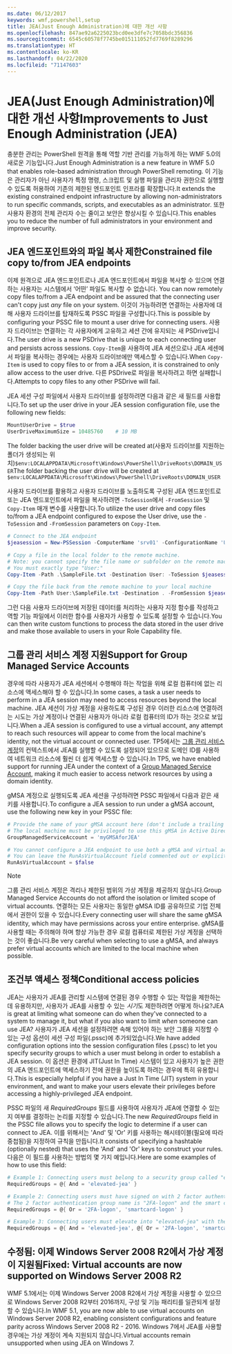 ```yaml
---
ms.date: 06/12/2017
keywords: wmf,powershell,setup
title: JEA(Just Enough Administration)에 대한 개선 사항
ms.openlocfilehash: 847ae92a6225023bcd0ee3dfe7c7058bdc356836
ms.sourcegitcommit: 6545c60578f7745be015111052fd7769f8289296
ms.translationtype: HT
ms.contentlocale: ko-KR
ms.lasthandoff: 04/22/2020
ms.locfileid: "71147603"
---
```

# <a name="improvements-to-just-enough-administration-jea"></a><span data-ttu-id="6e191-103">JEA(Just Enough Administration)에 대한 개선 사항</span><span class="sxs-lookup"><span data-stu-id="6e191-103">Improvements to Just Enough Administration (JEA)</span></span>

<span data-ttu-id="6e191-104">충분한 관리는 PowerShell 원격을 통해 역할 기반 관리를 가능하게 하는 WMF 5.0의 새로운 기능입니다.</span><span class="sxs-lookup"><span data-stu-id="6e191-104">Just Enough Administration is a new feature in WMF 5.0 that enables role-based administration through PowerShell remoting.</span></span> <span data-ttu-id="6e191-105">이 기능은 관리자가 아닌 사용자가 특정 명령, 스크립트 및 실행 파일을 관리자 권한으로 실행할 수 있도록 허용하여 기존의 제한된 엔드포인트 인프라를 확장합니다.</span><span class="sxs-lookup"><span data-stu-id="6e191-105">It extends the existing constrained endpoint infrastructure by allowing non-administrators to run specific commands, scripts, and executables as an administrator.</span></span> <span data-ttu-id="6e191-106">또한 사용자 환경의 전체 관리자 수는 줄이고 보안은 향상시킬 수 있습니다.</span><span class="sxs-lookup"><span data-stu-id="6e191-106">This enables you to reduce the number of full administrators in your environment and improve security.</span></span>

## <a name="constrained-file-copy-tofrom-jea-endpoints"></a><span data-ttu-id="6e191-107">JEA 엔드포인트와의 파일 복사 제한</span><span class="sxs-lookup"><span data-stu-id="6e191-107">Constrained file copy to/from JEA endpoints</span></span>

<span data-ttu-id="6e191-108">이제 원격으로 JEA 엔드포인트로나 JEA 엔드포인트에서 파일을 복사할 수 있으며 연결하는 사용자는 시스템에서 ‘어떤’ 파일도 복사할 수 없습니다. </span><span class="sxs-lookup"><span data-stu-id="6e191-108">You can now remotely copy files to/from a JEA endpoint and be assured that the connecting user can't copy just *any* file on your system.</span></span> <span data-ttu-id="6e191-109">이것이 가능하려면 연결하는 사용자에 대해 사용자 드라이브를 탑재하도록 PSSC 파일을 구성합니다.</span><span class="sxs-lookup"><span data-stu-id="6e191-109">This is possible by configuring your PSSC file to mount a user drive for connecting users.</span></span> <span data-ttu-id="6e191-110">사용자 드라이브는 연결하는 각 사용자에게 고유하고 세션 간에 유지되는 새 PSDrive입니다.</span><span class="sxs-lookup"><span data-stu-id="6e191-110">The user drive is a new PSDrive that is unique to each connecting user and persists across sessions.</span></span> <span data-ttu-id="6e191-111">`Copy-Item`을 사용하여 JEA 세션으로나 JEA 세센에서 파일을 복사하는 경우에는 사용자 드라이브에만 액세스할 수 있습니다.</span><span class="sxs-lookup"><span data-stu-id="6e191-111">When `Copy-Item` is used to copy files to or from a JEA session, it is constrained to only allow access to the user drive.</span></span> <span data-ttu-id="6e191-112">다른 PSDrive로 파일을 복사하려고 하면 실패합니다.</span><span class="sxs-lookup"><span data-stu-id="6e191-112">Attempts to copy files to any other PSDrive will fail.</span></span>

<span data-ttu-id="6e191-113">JEA 세션 구성 파일에서 사용자 드라이브를 설정하려면 다음과 같은 새 필드를 사용합니다.</span><span class="sxs-lookup"><span data-stu-id="6e191-113">To set up the user drive in your JEA session configuration file, use the following new fields:</span></span>

```powershell
MountUserDrive = $true
UserDriveMaximumSize = 10485760    # 10 MB
```

<span data-ttu-id="6e191-114">The folder backing the user drive will be created at(사용자 드라이브를 지원하는 폴더가 생성되는 위치)`$env:LOCALAPPDATA\Microsoft\Windows\PowerShell\DriveRoots\DOMAIN_USER`</span><span class="sxs-lookup"><span data-stu-id="6e191-114">The folder backing the user drive will be created at `$env:LOCALAPPDATA\Microsoft\Windows\PowerShell\DriveRoots\DOMAIN_USER`</span></span>

<span data-ttu-id="6e191-115">사용자 드라이브를 활용하고 사용자 드라이브를 노출하도록 구성된 JEA 엔드포인트로 또는 JEA 엔드포인트에서 파일을 복사하려면 `-ToSession`에서 `-FromSession` 및 `Copy-Item` 매개 변수를 사용합니다.</span><span class="sxs-lookup"><span data-stu-id="6e191-115">To utilize the user drive and copy files to/from a JEA endpoint configured to expose the User drive, use the `-ToSession` and `-FromSession` parameters on `Copy-Item`.</span></span>

```powershell
# Connect to the JEA endpoint
$jeasession = New-PSSession -ComputerName 'srv01' -ConfigurationName 'UserDemo'

# Copy a file in the local folder to the remote machine.
# Note: you cannot specify the file name or subfolder on the remote machine.
# You must exactly type "User:"
Copy-Item -Path .\SampleFile.txt -Destination User: -ToSession $jeasession

# Copy the file back from the remote machine to your local machine
Copy-Item -Path User:\SampleFile.txt -Destination . -FromSession $jeasession
```

<span data-ttu-id="6e191-116">그런 다음 사용자 드라이브에 저장된 데이터를 처리하는 사용자 지정 함수를 작성하고 역할 기능 파일에서 이러한 함수를 사용자가 사용할 수 있도록 설정할 수 있습니다.</span><span class="sxs-lookup"><span data-stu-id="6e191-116">You can then write custom functions to process the data stored in the user drive and make those available to users in your Role Capability file.</span></span>

## <a name="support-for-group-managed-service-accounts"></a><span data-ttu-id="6e191-117">그룹 관리 서비스 계정 지원</span><span class="sxs-lookup"><span data-stu-id="6e191-117">Support for Group Managed Service Accounts</span></span>

<span data-ttu-id="6e191-118">경우에 따라 사용자가 JEA 세션에서 수행해야 하는 작업을 위해 로컬 컴퓨터에 없는 리소스에 액세스해야 할 수 있습니다.</span><span class="sxs-lookup"><span data-stu-id="6e191-118">In some cases, a task a user needs to perform in a JEA session may need to access resources beyond the local machine.</span></span> <span data-ttu-id="6e191-119">JEA 세션이 가상 계정을 사용하도록 구성된 경우 이러한 리소스에 연결하려는 시도는 가상 계정이나 연결된 사용자가 아니라 로컬 컴퓨터의 ID가 하는 것으로 보입니다.</span><span class="sxs-lookup"><span data-stu-id="6e191-119">When a JEA session is configured to use a virtual account, any attempt to reach such resources will appear to come from the local machine's identity, not the virtual account or connected user.</span></span> <span data-ttu-id="6e191-120">TP5에서는 [그룹 관리 서비스 계정](/previous-versions/windows/it-pro/windows-server-2012-R2-and-2012/jj128431\(v=ws.11\))의 컨텍스트에서 JEA를 실행할 수 있도록 설정되어 있으므로 도메인 ID를 사용하여 네트워크 리소스에 훨씬 더 쉽게 액세스할 수 있습니다.</span><span class="sxs-lookup"><span data-stu-id="6e191-120">In TP5, we have enabled support for running JEA under the context of a [Group Managed Service Account](/previous-versions/windows/it-pro/windows-server-2012-R2-and-2012/jj128431\(v=ws.11\)), making it much easier to access network resources by using a domain identity.</span></span>

<span data-ttu-id="6e191-121">gMSA 계정으로 실행되도록 JEA 세션을 구성하려면 PSSC 파일에서 다음과 같은 새 키를 사용합니다.</span><span class="sxs-lookup"><span data-stu-id="6e191-121">To configure a JEA session to run under a gMSA account, use the following new key in your PSSC file:</span></span>

```powershell
# Provide the name of your gMSA account here (don't include a trailing $)
# The local machine must be privileged to use this gMSA in Active Directory
GroupManagedServiceAccount = 'myGMSAforJEA'

# You cannot configure a JEA endpoint to use both a gMSA and virtual account
# You can leave the RunAsVirtualAccount field commented out or explicitly set it to false
RunAsVirtualAccount = $false
```

> [!NOTE]
> <span data-ttu-id="6e191-122">그룹 관리 서비스 계정은 격리나 제한된 범위의 가상 계정을 제공하지 않습니다.</span><span class="sxs-lookup"><span data-stu-id="6e191-122">Group Managed Service Accounts do not afford the isolation or limited scope of virtual accounts.</span></span>
> <span data-ttu-id="6e191-123">연결하는 모든 사용자는 동일한 gMSA ID를 공유하므로 기업 전체에서 권한이 있을 수 있습니다.</span><span class="sxs-lookup"><span data-stu-id="6e191-123">Every connecting user will share the same gMSA identity, which may have permissions across your entire enterprise.</span></span> <span data-ttu-id="6e191-124">gMSA를 사용할 때는 주의해야 하며 항상 가능한 경우 로컬 컴퓨터로 제한된 가상 계정을 선택하는 것이 좋습니다.</span><span class="sxs-lookup"><span data-stu-id="6e191-124">Be very careful when selecting to use a gMSA, and always prefer virtual accounts which are limited to the local machine when possible.</span></span>

## <a name="conditional-access-policies"></a><span data-ttu-id="6e191-125">조건부 액세스 정책</span><span class="sxs-lookup"><span data-stu-id="6e191-125">Conditional access policies</span></span>

<span data-ttu-id="6e191-126">JEA는 사용자가 JEA를 관리할 시스템에 연결된 경우 수행할 수 있는 작업을 제한하는 데 유용하지만, 사용자가 JEA를 사용할 수 있는 *시기*도 제한하려면 어떻게 하나요?</span><span class="sxs-lookup"><span data-stu-id="6e191-126">JEA is great at limiting what someone can do when they've connected to a system to manage it, but what if you also want to limit *when* someone can use JEA?</span></span> <span data-ttu-id="6e191-127">사용자가 JEA 세션을 설정하려면 속해 있어야 하는 보안 그룹을 지정할 수 있는 구성 옵션이 세션 구성 파일(.pssc)에 추가되었습니다.</span><span class="sxs-lookup"><span data-stu-id="6e191-127">We have added configuration options into the session configuration files (.pssc) to let you specify security groups to which a user must belong in order to establish a JEA session.</span></span> <span data-ttu-id="6e191-128">이 옵션은 환경에 JIT(Just In Time) 시스템이 있고 사용자가 높은 권한의 JEA 엔드포인트에 액세스하기 전에 권한을 높이도록 하려는 경우에 특히 유용합니다.</span><span class="sxs-lookup"><span data-stu-id="6e191-128">This is especially helpful if you have a Just In Time (JIT) system in your environment, and want to make your users elevate their privileges before accessing a highly-privileged JEA endpoint.</span></span>

<span data-ttu-id="6e191-129">PSSC 파일의 새 *RequiredGroups* 필드를 사용하여 사용자가 JEA에 연결할 수 있는지 여부를 결정하는 논리를 지정할 수 있습니다.</span><span class="sxs-lookup"><span data-stu-id="6e191-129">The new *RequiredGroups* field in the PSSC file allows you to specify the logic to determine if a user can connect to JEA.</span></span> <span data-ttu-id="6e191-130">이를 위해서는 'And' 및 'Or' 키를 사용하는 해시테이블(필요에 따라 중첩됨)을 지정하여 규칙을 만듭니다.</span><span class="sxs-lookup"><span data-stu-id="6e191-130">It consists of specifying a hashtable (optionally nested) that uses the 'And' and 'Or' keys to construct your rules.</span></span> <span data-ttu-id="6e191-131">다음은 이 필드를 사용하는 방법의 몇 가지 예입니다.</span><span class="sxs-lookup"><span data-stu-id="6e191-131">Here are some examples of how to use this field:</span></span>

```powershell
# Example 1: Connecting users must belong to a security group called "elevated-jea"
RequiredGroups = @{ And = 'elevated-jea' }

# Example 2: Connecting users must have signed on with 2 factor authentication or a smart card
# The 2 factor authentication group name is "2FA-logon" and the smart card group name is "smartcard-logon"
RequiredGroups = @{ Or = '2FA-logon', 'smartcard-logon' }

# Example 3: Connecting users must elevate into "elevated-jea" with their JIT system and have logged on with 2FA or a smart card
RequiredGroups = @{ And = 'elevated-jea', @{ Or = '2FA-logon', 'smartcard-logon' }}
```

## <a name="fixed-virtual-accounts-are-now-supported-on-windows-server-2008-r2"></a><span data-ttu-id="6e191-132">수정됨: 이제 Windows Server 2008 R2에서 가상 계정이 지원됨</span><span class="sxs-lookup"><span data-stu-id="6e191-132">Fixed: Virtual accounts are now supported on Windows Server 2008 R2</span></span>

<span data-ttu-id="6e191-133">WMF 5.1에서는 이제 Windows Server 2008 R2에서 가상 계정을 사용할 수 있으므로 Windows Server 2008 R2부터 2016까지, 구성 및 기능 패리티를 일관되게 설정할 수 있습니다.</span><span class="sxs-lookup"><span data-stu-id="6e191-133">In WMF 5.1, you are now able to use virtual accounts on Windows Server 2008 R2, enabling consistent configurations and feature parity across Windows Server 2008 R2 - 2016.</span></span> <span data-ttu-id="6e191-134">Windows 7에서 JEA를 사용할 경우에는 가상 계정이 계속 지원되지 않습니다.</span><span class="sxs-lookup"><span data-stu-id="6e191-134">Virtual accounts remain unsupported when using JEA on Windows 7.</span></span>